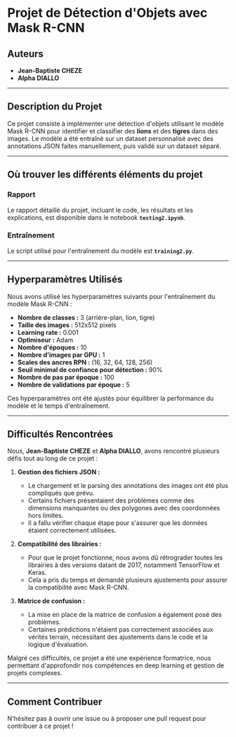 # Projet de Détection d'Objets avec Mask R-CNN

## Auteurs
- **Jean-Baptiste CHEZE**
- **Alpha DIALLO**

---

## Description du Projet
Ce projet consiste à implémenter une détection d'objets utilisant le modèle Mask R-CNN pour identifier et classifier des **lions** et des **tigres** dans des images. Le modèle a été entraîné sur un dataset personnalisé avec des annotations JSON faites manuellement, puis validé sur un dataset séparé.

---

## Où trouver les différents éléments du projet

### Rapport
Le rapport détaillé du projet, incluant le code, les résultats et les explications, est disponible dans le notebook **`testing2.ipynb`**.

### Entraînement
Le script utilisé pour l'entraînement du modèle est **`training2.py`**.

---

## Hyperparamètres Utilisés
Nous avons utilisé les hyperparamètres suivants pour l'entraînement du modèle Mask R-CNN :

- **Nombre de classes :** 3 (arrière-plan, lion, tigre)  
- **Taille des images :** 512x512 pixels  
- **Learning rate :** 0.001  
- **Optimiseur :** Adam  
- **Nombre d'époques :** 10  
- **Nombre d'images par GPU :** 1  
- **Scales des ancres RPN :** (16, 32, 64, 128, 256)  
- **Seuil minimal de confiance pour détection :** 90%  
- **Nombre de pas par époque :** 100  
- **Nombre de validations par époque :** 5  

Ces hyperparamètres ont été ajustés pour équilibrer la performance du modèle et le temps d'entraînement.

---

## Difficultés Rencontrées
Nous, **Jean-Baptiste CHEZE** et **Alpha DIALLO**, avons rencontré plusieurs défis tout au long de ce projet :

1. **Gestion des fichiers JSON :**  
   - Le chargement et le parsing des annotations des images ont été plus compliqués que prévu.  
   - Certains fichiers présentaient des problèmes comme des dimensions manquantes ou des polygones avec des coordonnées hors limites.  
   - Il a fallu vérifier chaque étape pour s'assurer que les données étaient correctement utilisées.  

2. **Compatibilité des librairies :**  
   - Pour que le projet fonctionne, nous avons dû rétrograder toutes les librairies à des versions datant de 2017, notamment TensorFlow et Keras.  
   - Cela a pris du temps et demandé plusieurs ajustements pour assurer la compatibilité avec Mask R-CNN.  

3. **Matrice de confusion :**  
   - La mise en place de la matrice de confusion a également posé des problèmes.  
   - Certaines prédictions n'étaient pas correctement associées aux vérités terrain, nécessitant des ajustements dans le code et la logique d'évaluation.  

Malgré ces difficultés, ce projet a été une expérience formatrice, nous permettant d'approfondir nos compétences en deep learning et gestion de projets complexes.

---

## Comment Contribuer
N'hésitez pas à ouvrir une issue ou à proposer une pull request pour contribuer à ce projet !
